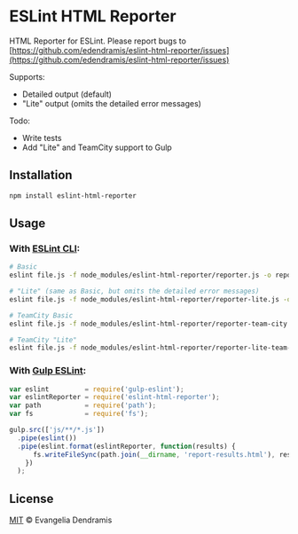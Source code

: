 # ESLint HTML Reporter

HTML Reporter for ESLint. Please report bugs to [https://github.com/edendramis/eslint-html-reporter/issues](https://github.com/edendramis/eslint-html-reporter/issues)

Supports:
  * Detailed output (default)
  * "Lite" output (omits the detailed error messages)

Todo: 
  * Write tests
  * Add "Lite" and TeamCity support to Gulp

## Installation

```sh
npm install eslint-html-reporter
```

## Usage

### With [ESLint CLI](http://eslint.org/docs/user-guide/command-line-interface):

```sh
# Basic
eslint file.js -f node_modules/eslint-html-reporter/reporter.js -o report.html

# "Lite" (same as Basic, but omits the detailed error messages)
eslint file.js -f node_modules/eslint-html-reporter/reporter-lite.js -o report.html

# TeamCity Basic
eslint file.js -f node_modules/eslint-html-reporter/reporter-team-city.js -o report.html

# TeamCity "Lite"
eslint file.js -f node_modules/eslint-html-reporter/reporter-lite-team-city.js -o report.html
```

### With [Gulp ESLint](https://github.com/adametry/gulp-eslint):

```js
var eslint         = require('gulp-eslint');
var eslintReporter = require('eslint-html-reporter');
var path           = require('path');
var fs             = require('fs');

gulp.src(['js/**/*.js'])
  .pipe(eslint())
  .pipe(eslint.format(eslintReporter, function(results) {
      fs.writeFileSync(path.join(__dirname, 'report-results.html'), results);
    })
  );
```

## License

[MIT](https://github.com/edendramis/eslint-html-reporter/blob/master/LICENSE) © Evangelia Dendramis
